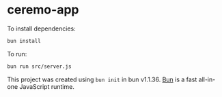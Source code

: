# ceremo-app

To install dependencies:

```bash
bun install
```

To run:

```bash
bun run src/server.js
```

This project was created using `bun init` in bun v1.1.36. [Bun](https://bun.sh) is a fast all-in-one JavaScript runtime.
